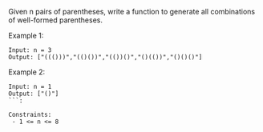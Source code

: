 Given n pairs of parentheses, write a function to generate all combinations of well-formed parentheses.

 

Example 1:

```
Input: n = 3
Output: ["((()))","(()())","(())()","()(())","()()()"]
```

Example 2:

```
Input: n = 1
Output: ["()"]
```:

Constraints:
 - 1 <= n <= 8
